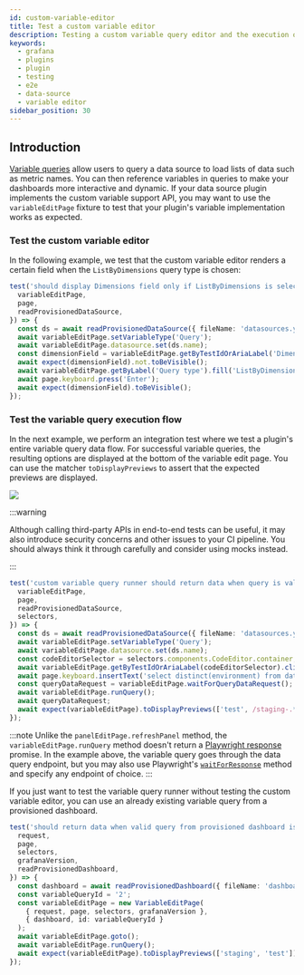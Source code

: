 ```yaml
---
id: custom-variable-editor
title: Test a custom variable editor
description: Testing a custom variable query editor and the execution of variable queries
keywords:
  - grafana
  - plugins
  - plugin
  - testing
  - e2e
  - data-source
  - variable editor
sidebar_position: 30
---
```


## Introduction

[Variable queries](https://grafana.com/docs/grafana/latest/dashboards/variables/add-template-variables/#add-a-query-variable) allow users to query a data source to load lists of data such as metric names. You can then reference variables in queries to make your dashboards more interactive and dynamic. If your data source plugin implements the custom variable support API, you may want to use the `variableEditPage` fixture to test that your plugin's variable implementation works as expected.

### Test the custom variable editor

In the following example, we test that the custom variable editor renders a certain field when the `ListByDimensions` query type is chosen:

```ts title="customVariableEditor.spec.ts"
test('should display Dimensions field only if ListByDimensions is selected', async ({
  variableEditPage,
  page,
  readProvisionedDataSource,
}) => {
  const ds = await readProvisionedDataSource({ fileName: 'datasources.yaml' });
  await variableEditPage.setVariableType('Query');
  await variableEditPage.datasource.set(ds.name);
  const dimensionField = variableEditPage.getByTestIdOrAriaLabel('Dimensions');
  await expect(dimensionField).not.toBeVisible();
  await variableEditPage.getByLabel('Query type').fill('ListByDimensions');
  await page.keyboard.press('Enter');
  await expect(dimensionField).toBeVisible();
});
```

### Test the variable query execution flow

In the next example, we perform an integration test where we test a plugin's entire variable query data flow. For successful variable queries, the resulting options are displayed at the bottom of the variable edit page. You can use the matcher `toDisplayPreviews` to assert that the expected previews are displayed.

![](/img/variable-preview.png)

:::warning

Although calling third-party APIs in end-to-end tests can be useful, it may also introduce security concerns and other issues to your CI pipeline. You should always think it through carefully and consider using mocks instead.

:::

```ts title="customVariableEditor.spec.ts"
test('custom variable query runner should return data when query is valid', async ({
  variableEditPage,
  page,
  readProvisionedDataSource,
  selectors,
}) => {
  const ds = await readProvisionedDataSource({ fileName: 'datasources.yaml' });
  await variableEditPage.setVariableType('Query');
  await variableEditPage.datasource.set(ds.name);
  const codeEditorSelector = selectors.components.CodeEditor.container;
  await variableEditPage.getByTestIdOrAriaLabel(codeEditorSelector).click();
  await page.keyboard.insertText('select distinct(environment) from dataset');
  const queryDataRequest = variableEditPage.waitForQueryDataRequest();
  await variableEditPage.runQuery();
  await queryDataRequest;
  await expect(variableEditPage).toDisplayPreviews(['test', /staging-.*/]);
});
```

:::note
Unlike the `panelEditPage.refreshPanel` method, the `variableEditPage.runQuery` method doesn't return a [Playwright response](https://playwright.dev/docs/api/class-response) promise. In the example above, the variable query goes through the data query endpoint, but you may also use Playwright's [`waitForResponse`](https://playwright.dev/docs/api/class-page#page-wait-for-response) method and specify any endpoint of choice.
:::

If you just want to test the variable query runner without testing the custom variable editor, you can use an already existing variable query from a provisioned dashboard.

```ts title="customVariableEditor.spec.ts"
test('should return data when valid query from provisioned dashboard is used', async ({
  request,
  page,
  selectors,
  grafanaVersion,
  readProvisionedDashboard,
}) => {
  const dashboard = await readProvisionedDashboard({ fileName: 'dashboard.json' });
  const variableQueryId = '2';
  const variableEditPage = new VariableEditPage(
    { request, page, selectors, grafanaVersion },
    { dashboard, id: variableQueryId }
  );
  await variableEditPage.goto();
  await variableEditPage.runQuery();
  await expect(variableEditPage).toDisplayPreviews(['staging', 'test']);
});
```
